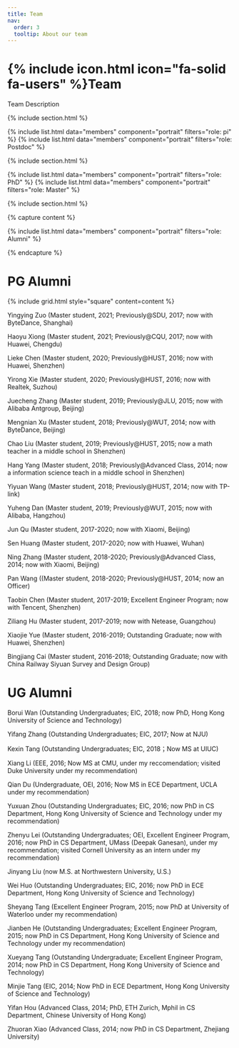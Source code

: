 ```yaml
---
title: Team
nav:
  order: 3
  tooltip: About our team
---
```


# {% include icon.html icon="fa-solid fa-users" %}Team

Team Description

{% include section.html %}

{% include list.html data="members" component="portrait" filters="role: pi" %}
{% include list.html data="members" component="portrait" filters="role: Postdoc" %}

{% include section.html %}

{% include list.html data="members" component="portrait" filters="role: PhD" %}
{% include list.html data="members" component="portrait" filters="role: Master" %}

{% include section.html %}

{% capture content %}

{% include list.html data="members" component="portrait" filters="role: Alumni" %}

{% endcapture %}





PG Alumni
====


{% include grid.html style="square" content=content %}

Yingying Zuo (Master student, 2021; Previously@SDU, 2017; now with ByteDance, Shanghai)

Haoyu Xiong (Master student, 2021; Previously@CQU, 2017; now with Huawei, Chengdu)

Lieke Chen (Master student, 2020; Previously@HUST, 2016; now with Huawei, Shenzhen)

Yirong Xie (Master student, 2020; Previously@HUST, 2016; now with Realtek, Suzhou)

Juecheng Zhang (Master student, 2019; Previously@JLU, 2015; now with Alibaba Antgroup, Beijing)

Mengnian Xu (Master student, 2018; Previously@WUT, 2014; now with ByteDance, Beijing)

Chao Liu (Master student, 2019; Previously@HUST, 2015; now a math teacher in a middle school in Shenzhen)

Hang Yang (Master student, 2018; Previously@Advanced Class, 2014; now a information science teach in a middle school in Shenzhen)

Yiyuan Wang (Master student, 2018; Previously@HUST, 2014; now with TP-link)

Yuheng Dan (Master student, 2019; Previously@WUT, 2015; now with Alibaba, Hangzhou)

Jun Qu (Master student, 2017-2020; now with Xiaomi, Beijing)

Sen Huang (Master student, 2017-2020; now with Huawei, Wuhan)

Ning Zhang (Master student, 2018-2020; Previously@Advanced Class, 2014; now with Xiaomi, Beijing)

Pan Wang ((Master student, 2018-2020; Previously@HUST, 2014; now an Officer)

Taobin Chen (Master student, 2017-2019; Excellent Engineer Program; now with Tencent, Shenzhen)

Ziliang Hu (Master student, 2017-2019; now with Netease, Guangzhou)

Xiaojie Yue (Master student, 2016-2019; Outstanding Graduate; now with Huawei, Shenzhen)

Bingjiang Cai (Master student, 2016-2018; Outstanding Graduate; now with China Railway Siyuan Survey and Design Group)

UG Alumni
====
Borui Wan (Outstanding Undergraduates; EIC, 2018; now PhD, Hong Kong University of Science and Technology)

Yifang Zhang (Outstanding Undergraduates; EIC, 2017; Now at NJU)

Kexin Tang (Outstanding Undergraduates; EIC, 2018；Now MS at UIUC)

Xiang Li (EEE, 2016; Now MS at CMU, under my reccomendation; visited Duke University under my recommendation)

Qian Du (Undergraduate, OEI, 2016; Now MS in ECE Department, UCLA under my recommendation)

Yuxuan Zhou (Outstanding Undergraduates; EIC, 2016; now PhD in CS Department, Hong Kong University of Science and Technology under my recommendation)

Zhenyu Lei (Outstanding Undergraduates; OEI, Excellent Engineer Program, 2016; now PhD in CS Department, UMass (Deepak Ganesan), under my recommendation; visited Cornell University as an intern under my recommendation)

Jinyang Liu (now M.S. at Northwestern University, U.S.)

Wei Huo (Outstanding Undergraduates; EIC, 2016; now PhD in ECE Department, Hong Kong University of Science and Technology)

Sheyang Tang (Excellent Engineer Program, 2015; now PhD at University of Waterloo under my recommendation)

Jianben He (Outstanding Undergraduates; Excellent Engineer Program, 2015; now PhD in CS Department, Hong Kong University of Science and Technology under my recommendation)

Xueyang Tang (Outstanding Undergraduate; Excellent Engineer Program, 2014; now PhD in CS Department, Hong Kong University of Science and Technology)

Minjie Tang (EIC, 2014; Now PhD in ECE Department, Hong Kong University of Science and Technology)

Yifan Hou (Advanced Class, 2014; PhD, ETH Zurich, Mphil in CS Department, Chinese University of Hong Kong)

Zhuoran Xiao (Advanced Class, 2014; now PhD in CS Department, Zhejiang University)


